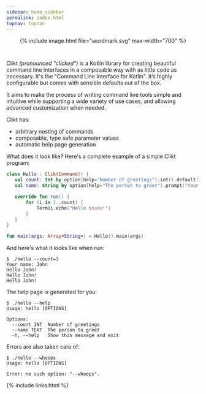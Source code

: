 ```yaml
---
sidebar: home_sidebar
permalink: index.html
topnav: topnav
---
```


<div align="center" style="margin-bottom:42px;">
{% include image.html file="wordmark.svg" max-width="700" %}
</div>

Clikt *(pronounced "clicked")* is a Kotlin library for creating
beautiful command line interfaces in a composable way with as little
code as necessary. It's the "Command Line Interface for Kotlin". It’s
highly configurable but comes with sensible defaults out of the box.

It aims to make the process of writing command line tools simple and
intuitive while supporting a wide variety of use cases, and allowing
advanced customization when needed.

Clikt has:

 * arbitrary nesting of commands
 * composable, type safe parameter values
 * automatic help page generation

 What does it look like? Here's a complete example of a simple Clikt
 program:

 ```kotlin
class Hello : CliktCommand() {
    val count: Int by option(help="Number of greetings").int().default(1)
    val name: String by option(help="The person to greet").prompt("Your name")

    override fun run() {
        for (i in 1..count) {
            TermUi.echo("Hello $name!")
        }
    }
}

fun main(args: Array<String>) = Hello().main(args)
 ```

 And here's what it looks like when run:

 ```
 $ ./hello --count=3
 Your name: John
 Hello John!
 Hello John!
 Hello John!
```

The help page is generated for you:

```
$ ./hello --help
Usage: hello [OPTIONS]

Options:
  --count INT  Number of greetings
  --name TEXT  The person to greet
  -h, --help   Show this message and exit
```

Errors are also taken care of:

```
$ ./hello --whoops
Usage: hello [OPTIONS]

Error: no such option: "--whoops".
```

{% include links.html %}
